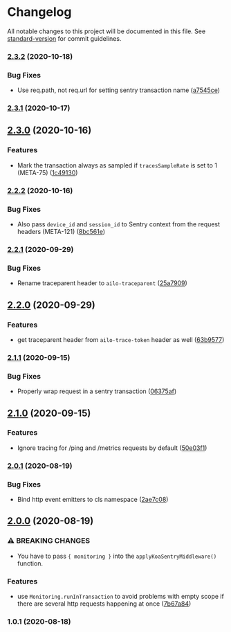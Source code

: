 # Changelog

All notable changes to this project will be documented in this file. See [standard-version](https://github.com/conventional-changelog/standard-version) for commit guidelines.

### [2.3.2](https://github.com/ailohq/koa-sentry-middleware/compare/v2.3.1...v2.3.2) (2020-10-18)


### Bug Fixes

* Use req.path, not req.url for setting sentry transaction name ([a7545ce](https://github.com/ailohq/koa-sentry-middleware/commit/a7545cedd1a12955395fb77249f6f17f17eac8b3))

### [2.3.1](https://github.com/ailohq/koa-sentry-middleware/compare/v2.3.0...v2.3.1) (2020-10-17)

## [2.3.0](https://github.com/ailohq/koa-sentry-middleware/compare/v2.2.2...v2.3.0) (2020-10-16)


### Features

* Mark the transaction always as sampled if `tracesSampleRate` is set to 1 (META-75) ([1c49130](https://github.com/ailohq/koa-sentry-middleware/commit/1c49130b12c425a97ce14affca6e836a35289a64))

### [2.2.2](https://github.com/ailohq/koa-sentry-middleware/compare/v2.2.1...v2.2.2) (2020-10-16)


### Bug Fixes

* Also pass `device_id` and `session_id` to Sentry context from the request headers (META-121) ([8bc561e](https://github.com/ailohq/koa-sentry-middleware/commit/8bc561ea44c991ad6f5a1630a9b2952cbe799cde))

### [2.2.1](https://github.com/ailohq/koa-sentry-middleware/compare/v2.2.0...v2.2.1) (2020-09-29)


### Bug Fixes

* Rename traceparent header to `ailo-traceparent` ([25a7909](https://github.com/ailohq/koa-sentry-middleware/commit/25a790990e0468d42233bbc1a50f332f7c0a5304))

## [2.2.0](https://github.com/ailohq/koa-sentry-middleware/compare/v2.1.1...v2.2.0) (2020-09-29)


### Features

* get traceparent header from `ailo-trace-token` header as well ([63b9577](https://github.com/ailohq/koa-sentry-middleware/commit/63b9577dace959402ceef9740cf4954f114b3104))

### [2.1.1](https://github.com/ailohq/koa-sentry-middleware/compare/v2.1.0...v2.1.1) (2020-09-15)


### Bug Fixes

* Properly wrap request in a sentry transaction ([06375af](https://github.com/ailohq/koa-sentry-middleware/commit/06375afd3e13b180f2714c0a8696faf07b609e2a))

## [2.1.0](https://github.com/ailohq/koa-sentry-middleware/compare/v2.0.1...v2.1.0) (2020-09-15)


### Features

* Ignore tracing for /ping and /metrics requests by default ([50e03f1](https://github.com/ailohq/koa-sentry-middleware/commit/50e03f1abe5c9e25bf837c58637b8181afbc013e))

### [2.0.1](https://github.com/ailohq/koa-sentry-middleware/compare/v2.0.0...v2.0.1) (2020-08-19)


### Bug Fixes

* Bind http event emitters to cls namespace ([2ae7c08](https://github.com/ailohq/koa-sentry-middleware/commit/2ae7c083c2c4a607422d95cf5d633ad355a531ed))

## [2.0.0](https://github.com/ailohq/koa-sentry-middleware/compare/v1.0.1...v2.0.0) (2020-08-19)


### ⚠ BREAKING CHANGES

* You have to pass `{ monitoring }` into the `applyKoaSentryMiddleware()` function.

### Features

* use `Monitoring.runInTransaction` to avoid problems with empty scope if there are several http requests happening at once ([7b67a84](https://github.com/ailohq/koa-sentry-middleware/commit/7b67a8426ff404ec2e861d3087cba2dbef7feb22))

### 1.0.1 (2020-08-18)
